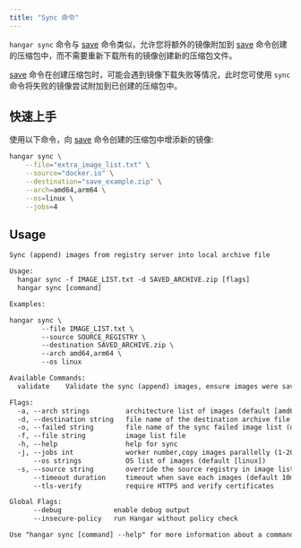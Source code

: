 ```yaml
---
title: "Sync 命令"
---
```


`hangar sync` 命令与 [save](../save/save) 命令类似，允许您将额外的镜像附加到 [save](../save/save) 命令创建的压缩包中，而不需要重新下载所有的镜像创建新的压缩包文件。

[save](../save/save) 命令在创建压缩包时，可能会遇到镜像下载失败等情况，此时您可使用 `sync` 命令将失败的镜像尝试附加到已创建的压缩包中。

## 快速上手

使用以下命令，向 [save](../save/save#快速上手) 命令创建的压缩包中增添新的镜像:

```bash
hangar sync \
    --file="extra_image_list.txt" \
    --source="docker.io" \
    --destination="save_example.zip" \
    --arch=amd64,arm64 \
    --os=linux \
    --jobs=4
```

## Usage

```txt title="hangar sync --help"
Sync (append) images from registry server into local archive file

Usage:
  hangar sync -f IMAGE_LIST.txt -d SAVED_ARCHIVE.zip [flags]
  hangar sync [command]

Examples:

hangar sync \
        --file IMAGE_LIST.txt \
        --source SOURCE_REGISTRY \
        --destination SAVED_ARCHIVE.zip \
        --arch amd64,arm64 \
        --os linux

Available Commands:
  validate    Validate the sync (append) images, ensure images were saved into archive file

Flags:
  -a, --arch strings         architecture list of images (default [amd64,arm64])
  -d, --destination string   file name of the destination archive file
  -o, --failed string        file name of the sync failed image list (default "sync-failed.txt")
  -f, --file string          image list file
  -h, --help                 help for sync
  -j, --jobs int             worker number,copy images parallelly (1-20) (default 1)
      --os strings           OS list of images (default [linux])
  -s, --source string        override the source registry in image list
      --timeout duration     timeout when save each images (default 10m0s)
      --tls-verify           require HTTPS and verify certificates

Global Flags:
      --debug             enable debug output
      --insecure-policy   run Hangar without policy check

Use "hangar sync [command] --help" for more information about a command.
```
